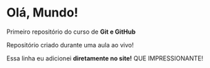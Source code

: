 # Olá, Mundo!
 Primeiro repositório do curso de **Git e GitHub**

 Repositório criado durante uma aula ao vivo!
 
 Essa linha eu adicionei **diretamente no site!** QUE IMPRESSIONANTE!

